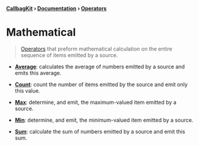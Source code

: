 #### [CallbagKit][Callbag] › [Documentation][Documentation] › [Operators][Operators]
# Mathematical

> [Operators][Operators] that preform mathematical calculation on the entire sequence of items emitted by a source.

- [**Average**][Average]: calculates the average of numbers emitted by a source and emits this average.

- [**Count**][Count]: count the number of items emitted by the source and emit only this value.

- [**Max**][Max]: determine, and emit, the maximum-valued item emitted by a source.

- [**Min**][Min]: determine, and emit, the minimum-valued item emitted by a source.

- [**Sum**][Sum]: calculate the sum of numbers emitted by a source and emit this sum.

[Callbag]: <../../../README.md> (Callbag)
[Documentation]: <../../README.md> (Documentation)
[Operators]: <../README.md> (Operators)

[Sources]: <../../Sources/README.md> (Sources)

[Average]: <./Average.md> (Average)
[Count]: <./Count.md> (Count)
[Max]: <./Max.md> (Max)
[Min]: <./Min.md> (Min)
[Sum]: <./Sum.md> (Sum)
